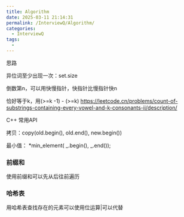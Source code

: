 ```yaml
---
title: Algorithm
date: 2025-03-11 21:14:31
permalink: /InterviewQ/Algorithm/
categories:
  - InterviewQ
tags:
  - 
---
```



思路

异位词至少出现一次：set.size

倒数第n，可以用快慢指针，快指针比慢指针快n

恰好等于k，用(>=k -1) - (>=k) https://leetcode.cn/problems/count-of-substrings-containing-every-vowel-and-k-consonants-ii/description/





C++ 常用API

拷贝：copy(old.begin(), old.end(), new.begin())

最小值： *min_element( _.begin(), _.end());

### 前缀和

使用前缀和可以先从后往前遍历

### 哈希表

用哈希表查找存在的元素可以使用位运算|可以代替

